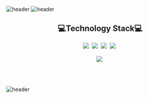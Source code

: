 ![header](https://capsule-render.vercel.app/api?type=rect&color=f7aca5&height=100)
![header](https://capsule-render.vercel.app/api?type=rect&color=ffffff&height=200&text=mihyunLee&fontAlign=50&fontColor=f6c0ab&fontSize=80&animation=twinkling)

<h2 align='center'>💻Technology Stack💻</h2>

<p align="center"><img src="https://img.shields.io/badge/Java-007396?style=flat-square&logo=Java&logoColor=white"/>&nbsp
<img src="https://img.shields.io/badge/JavaScript-F7DF1E?style=flat-square&logo=JavaScript&logoColor=black"/>&nbsp
<img src="https://img.shields.io/badge/CSS-1572B6?style=flat-square&logo=CSS3&logoColor=white"/>&nbsp
<img src="https://img.shields.io/badge/HTML-E34F26?style=flat-square&logo=HTML5&logoColor=white"/>&nbsp
<br><br>
<img src="https://img.shields.io/badge/SpringBoot-6DB33F?style=flat-square&logo=Spring&logoColor=white"/>&nbsp
</p>
<br><br>

![header](https://capsule-render.vercel.app/api?type=rect&color=f7aca5&height=100)
